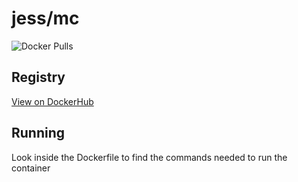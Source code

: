 # jess/mc

![Docker Pulls](https://img.shields.io/docker/pulls/jess/mc)



## Registry

[View on DockerHub](https://hub.docker.com/r/jess/mc)

## Running

Look inside the Dockerfile to find the commands needed to run the container

